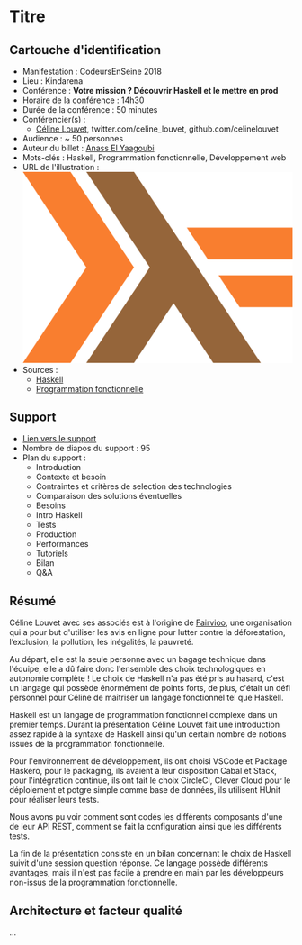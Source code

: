 # Titre

## Cartouche d'identification

 - Manifestation : CodeursEnSeine 2018
 - Lieu : Kindarena
 - Conférence : **Votre mission ? Découvrir Haskell et le mettre en prod**
 - Horaire de la conférence : 14h30
 - Durée de la conférence : 50 minutes
 - Conférencier(s) :
   - [Céline Louvet](linkedin.com/in/celinelouvet/),  twitter.com/celine_louvet,  github.com/celinelouvet
 - Audience : ~ 50 personnes
 - Auteur du billet : [Anass El Yaagoubi](github.com/A-EL-YAAGOUBI)
 - Mots-clés : Haskell, Programmation fonctionnelle, Développement web
 - URL de l'illustration : ![Haskell Logo](haskell-logo-png-transparent.png)
 - Sources :
   - [Haskell](http://haskell.org)
   - [Programmation fonctionnelle](https://en.wikipedia.org/wiki/Functional_programming) 

## Support
 - [Lien vers le support](https://www.slideshare.net/celine_louvet/haskell-en-prod-123943994)
 - Nombre de diapos du support : 95
 - Plan du support : 
   - Introduction
   - Contexte et besoin
   - Contraintes et critères de selection des technologies
   - Comparaison des solutions éventuelles
   - Besoins
   - Intro Haskell
   - Tests
   - Production
   - Performances
   - Tutoriels 
   - Bilan
   - Q&A

## Résumé
Céline Louvet avec ses associés est à l'origine de [Fairvioo](https://www.fairvioo.com), une organisation qui a pour but d'utiliser les avis en ligne pour lutter contre la déforestation, l’exclusion, la pollution, les inégalités, la pauvreté.

Au départ, elle est la seule personne avec un bagage technique dans l'équipe, elle a dû faire donc l'ensemble des choix technologiques en autonomie complète !
Le choix de Haskell n'a pas été pris au hasard, c'est un langage qui possède énormément de points forts, de plus, c'était un défi personnel pour Céline de maîtriser un langage fonctionnel tel que Haskell.

Haskell est un langage de programmation fonctionnel complexe dans un premier temps. Durant la présentation Céline Louvet fait une introduction assez rapide à la syntaxe de Haskell ainsi qu'un certain nombre de notions issues de la programmation fonctionnelle. 

Pour l'environnement de développement, ils ont choisi VSCode et Package Haskero, pour le packaging, ils avaient à leur disposition Cabal et Stack, pour l'intégration continue, ils ont fait le choix CircleCI, Clever Cloud pour le déploiement et potgre simple comme base de données, ils utilisent HUnit pour réaliser leurs tests.

Nous avons pu voir comment sont codés les différents composants d'une de leur API REST, comment se fait la configuration ainsi que les différents tests.

La fin de la présentation consiste en un bilan concernant le choix de Haskell suivit d'une session question réponse. Ce langage possède différents avantages, mais il n'est pas facile à prendre en main par les développeurs non-issus de la programmation fonctionnelle.

## Architecture et facteur qualité
...
